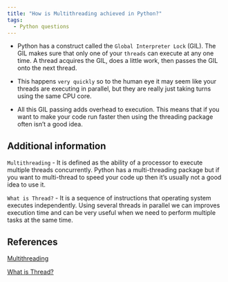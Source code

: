 ```yaml
---
title: "How is Multithreading achieved in Python?"
tags:
  - Python questions
---
```


* Python has a construct called the `Global Interpreter Lock` (GIL). The GIL makes sure that only one of your `threads` can execute at any one time. A thread acquires the GIL, does a little work, then passes the GIL onto the next thread.

* This happens `very quickly` so to the human eye it may seem like your threads are executing in parallel, but they are really just taking turns using the same CPU core.

* All this GIL passing adds overhead to execution. This means that if you want to make your code run faster then using the threading package often isn’t a good idea.

## Additional information

`Multithreading` - It is defined as the ability of a processor to execute multiple threads concurrently.
Python has a multi-threading package but if you want to multi-thread to speed your code up then it’s usually not a good idea to use it.

`What is Thread?` - It is a sequence of instructions that operating system executes independently. Using several threads in parallel we can improves execution time and can be very useful when we need to perform multiple tasks at the same time.

## References

[Multithreading](https://www.quora.com/How-is-multithreading-achieved-in-Python-Whenever-Python-exits-why-isn-t-all-the-memory-deallocated?share=1)

[What is Thread?](https://www.simplifiedpython.net/python-threading-example/)
